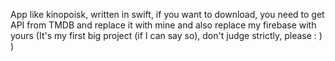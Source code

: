App like kinopoisk, written in swift, if you want to download, you need to get API from TMDB and replace it with mine and also replace my firebase with yours (It's my first big project (if I can say so), don't judge strictly, please : ) )

